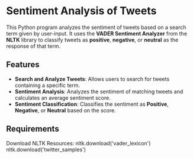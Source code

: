 # Sentiment Analysis of Tweets

This Python program analyzes the sentiment of tweets based on a search term given by user-input. It uses the **VADER Sentiment Analyzer** from the **NLTK** library to classify tweets as **positive**, **negative**, or **neutral** as the response of that term.

## Features

- **Search and Analyze Tweets**: Allows users to search for tweets containing a specific term.
- **Sentiment Analysis**: Analyzes the sentiment of matching tweets and calculates an average sentiment score.
- **Sentiment Classification**: Classifies the sentiment as **Positive**, **Negative**, or **Neutral** based on the score.

## Requirements
Download NLTK Resources: 
nltk.download('vader_lexicon')
nltk.download('twitter_samples')
